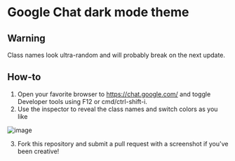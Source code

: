 # Google Chat dark mode theme

## Warning

Class names look ultra-random and will probably break on the next update.

## How-to

1. Open your favorite browser to https://chat.google.com/ and toggle Developer tools using F12 or cmd/ctrl-shift-i.
2. Use the inspector to reveal the class names and switch colors as you like

![image](https://user-images.githubusercontent.com/17506424/115806301-cb16b280-a3e6-11eb-8de7-c31489222d27.png)

3. Fork this repository and submit a pull request with a screenshot if you've been creative!
